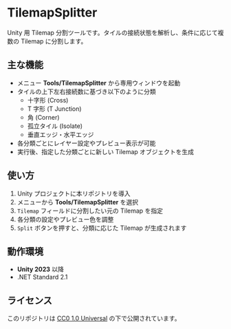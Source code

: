 # TilemapSplitter
Unity 用 Tilemap 分割ツールです。タイルの接続状態を解析し、条件に応じて複数の Tilemap に分割します。

## 主な機能
- メニュー **Tools/TilemapSplitter** から専用ウィンドウを起動
- タイルの上下左右接続数に基づき以下のように分類
  - 十字形 (Cross)
  - T 字形 (T Junction)
  - 角 (Corner)
  - 孤立タイル (Isolate)
  - 垂直エッジ・水平エッジ
- 各分類ごとにレイヤー設定やプレビュー表示が可能
- 実行後、指定した分類ごとに新しい Tilemap オブジェクトを生成

## 使い方
1. Unity プロジェクトに本リポジトリを導入
2. メニューから **Tools/TilemapSplitter** を選択
3. `Tilemap` フィールドに分割したい元の Tilemap を指定
4. 各分類の設定やプレビュー色を調整
5. `Split` ボタンを押すと、分類に応じた Tilemap が生成されます

## 動作環境
- **Unity 2023** 以降
- .NET Standard 2.1

## ライセンス
このリポジトリは [CC0 1.0 Universal](LICENSE) の下で公開されています。
